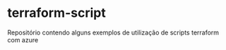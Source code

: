 # terraform-script

Repositório contendo alguns exemplos de utilização de scripts terraform com azure
